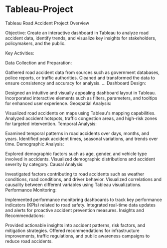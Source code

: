# Tableau-Project
Tableau Road Accident Project Overview

Objective:
Create an interactive dashboard in Tableau to analyze road accident data, identify trends, and visualize key insights for stakeholders, policymakers, and the public.

Key Activities: 
 
Data Collection and Preparation:
 
Gathered road accident data from sources such as government databases, police reports, or traffic authorities.
Cleaned and transformed the data to ensure consistency and accuracy for analysis. ...
Dashboard Design:
 
Designed an intuitive and visually appealing dashboard layout in Tableau.
Incorporated interactive elements such as filters, parameters, and tooltips for enhanced user experience.
Geospatial Analysis:

Visualized road accidents on maps using Tableau's mapping capabilities.
Analyzed accident hotspots, traffic congestion areas, and high-risk zones for targeted intervention.
Temporal Analysis:

Examined temporal patterns in road accidents over days, months, and years.
Identified peak accident times, seasonal variations, and trends over time.
Demographic Analysis:

Explored demographic factors such as age, gender, and vehicle type involved in accidents.
Visualized demographic distributions and accident severity by category.
Causal Analysis:

Investigated factors contributing to road accidents such as weather conditions, road conditions, and driver behavior.
Visualized correlations and causality between different variables using Tableau visualizations.
Performance Monitoring:

Implemented performance monitoring dashboards to track key performance indicators (KPIs) related to road safety.
Integrated real-time data updates and alerts for proactive accident prevention measures.
Insights and Recommendations:

Provided actionable insights into accident patterns, risk factors, and mitigation strategies.
Offered recommendations for infrastructure improvements, traffic regulations, and public awareness campaigns to reduce road accidents.
